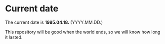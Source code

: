 # Current date

The current date is **1995.04.18.** (YYYY.MM.DD.)

This repository will be good when the world ends, so we will know how long it lasted.